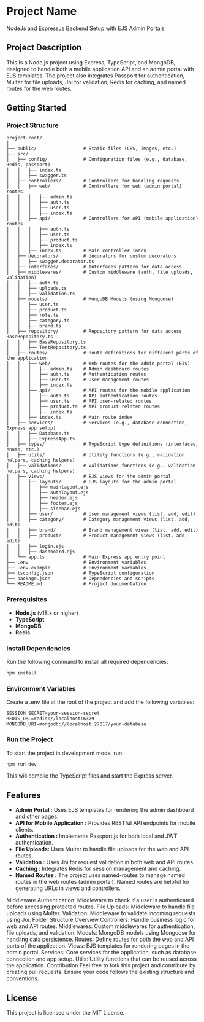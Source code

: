 # Project Name

NodeJs and ExpressJs Backend Setup with EJS Admin Portals

## Project Description

This is a Node.js project using Express, TypeScript, and MongoDB, designed to handle both a mobile application API and an admin portal with EJS templates. The project also integrates Passport for authentication, Multer for file uploads, Joi for validation, Redis for caching, and named routes for the web routes.

## Getting Started

### Project Structure

```plaintext
project-root/
│
├── public/                 # Static files (CSS, images, etc.)               
├── src/
│   ├── config/             # Configuration files (e.g., database, Redis, passport)
│   │   ├── index.ts
│   │   ├── swagger.ts
│   ├── controllers/        # Controllers for handling requests
│   │   ├── web/            # Controllers for web (admin portal) routes
│   │   │   ├── admin.ts 
│   │   │   ├── auth.ts  
│   │   │   ├── user.ts   
│   │   │   ├── index.ts 
│   │   ├── api/            # Controllers for API (mobile application) routes
│   │   │   ├── auth.ts   
│   │   │   ├── user.ts   
│   │   │   ├── product.ts
│   │   │   ├── index.ts 
│   │   ├── index.ts        # Main controller index
│   ├── decorators/         # decorators for custom decorators
│   │   ├── swagger.decorator.ts 
│   ├── interfaces/         # Interfaces pattern for data access
│   ├── middlewares/        # Custom middleware (auth, file uploads, validation)
│   │   ├── auth.ts
│   │   ├── uploads.ts
│   │   ├── validation.ts
│   ├── models/             # MongoDB Models (using Mongoose)
│   │   ├── user.ts
│   │   ├── product.ts
│   │   ├── role.ts
│   │   ├── category.ts
│   │   ├── brand.ts
│   ├── repository/         # Repository pattern for data access  BaseRepository.ts
│   │   ├── BaseRepository.ts
│   │   ├── TestRepository.ts
│   ├── routes/             # Route definitions for different parts of the application
│   │   ├── web/            # Web routes for the Admin portal (EJS)
│   │   │   ├── admin.ts    # Admin dashboard routes
│   │   │   ├── auth.ts     # Authentication routes
│   │   │   ├── user.ts     # User management routes
│   │   │   ├── index.ts 
│   │   ├── api/            # API routes for the mobile application
│   │   │   ├── auth.ts     # API authentication routes
│   │   │   ├── user.ts     # API user-related routes
│   │   │   ├── product.ts  # API product-related routes
│   │   │   ├── index.ts 
│   │   ├── index.ts        # Main route index
│   ├── services/           # Services (e.g., database connection, Express app setup)
│   │   ├── Database.ts     
│   │   ├── ExpressApp.ts   
│   ├── types/              # TypeScript type definitions (interfaces, enums, etc.)
│   ├── utils/              # Utility functions (e.g., validation helpers, caching helpers)
│   ├── validations/        # Validations functions (e.g., validation helpers, caching helpers)
│   ├── views/              # EJS views for the admin portal
│   │   ├── layouts/        # EJS layouts for the admin portal
│   │   │   ├── mainlayout.ejs
│   │   │   ├── authlayout.ejs
│   │   │   ├── header.ejs
│   │   │   ├── footer.ejs
│   │   │   ├── sidebar.ejs
│   │   ├── user/           # User management views (list, add, edit)
│   │   ├── category/       # Category management views (list, add, edit)
│   │   ├── brand/          # Brand management views (list, add, edit)
│   │   ├── product/        # Product management views (list, add, edit)
│   │   ├── login.ejs
│   │   ├── dashboard.ejs
│   └── app.ts              # Main Express app entry point
├── .env                    # Environment variables
├── .env.example            # Environment variables
├── tsconfig.json           # TypeScript configuration
├── package.json            # Dependencies and scripts
└── README.md               # Project documentation
```

### Prerequisites

- **Node.js** (v18.x or higher)
- **TypeScript**
- **MongoDB**
- **Redis**

### Install Dependencies

Run the following command to install all required dependencies:

```bash
npm install
```

### Environment Variables

Create a .env file at the root of the project and add the following variables:

```plaintext
SESSION_SECRET=your-session-secret
REDIS_URL=redis://localhost:6379
MONGODB_URI=mongodb://localhost:27017/your-database
```

### Run the Project

To start the project in development mode, run:

```bash
npm run dev
```

This will compile the TypeScript files and start the Express server.

## Features

- **Admin Portal :** Uses EJS templates for rendering the admin dashboard and other pages.
- **API for Mobile Application :** Provides RESTful API endpoints for mobile clients.
- **Authentication :** Implements Passport.js for both local and JWT authentication.
- **File Uploads:** Uses Multer to handle file uploads for the web and API routes.
- **Validation :** Uses Joi for request validation in both web and API routes.
- **Caching :** Integrates Redis for session management and caching.
- **Named Routes :**
The project uses named-routes to manage named routes in the web routes (admin portal). Named routes are helpful for generating URLs in views and controllers.

Middleware
Authentication: Middleware to check if a user is authenticated before accessing protected routes.
File Uploads: Middleware to handle file uploads using Multer.
Validation: Middleware to validate incoming requests using Joi.
Folder Structure Overview
Controllers: Handle business logic for web and API routes.
Middlewares: Custom middlewares for authentication, file uploads, and validation.
Models: MongoDB models using Mongoose for handling data persistence.
Routes: Define routes for both the web and API parts of the application.
Views: EJS templates for rendering pages in the admin portal.
Services: Core services for the application, such as database connection and app setup.
Utils: Utility functions that can be reused across the application.
Contribution
Feel free to fork this project and contribute by creating pull requests. Ensure your code follows the existing structure and conventions.

## License

This project is licensed under the MIT License.
